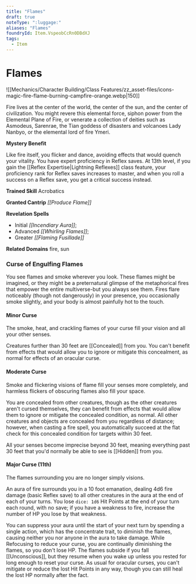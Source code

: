 ```yaml
---
title: "Flames"
draft: true
noteType: ":luggage:"
aliases: "Flames"
foundryId: Item.VspeobCcRn0DBdXJ
tags:
  - Item
---
```


# Flames
![[Mechanics/Character Building/Class Features/zz_asset-files/icons-magic-fire-flame-burning-campfire-orange.webp|150]]

Fire lives at the center of the world, the center of the sun, and the center of civilization. You might revere this elemental force, siphon power from the Elemental Plane of Fire, or venerate a collection of deities such as Asmodeus, Sarenrae, the Tian goddess of disasters and volcanoes Lady Nanbyo, or the elemental lord of fire Ymeri.

**Mystery Benefit**

Like fire itself, you flicker and dance, avoiding effects that would quench your vitality. You have expert proficiency in Reflex saves. At 13th level, if you gain the [[Reflex Expertise|Lightning Reflexes]] class feature, your proficiency rank for Reflex saves increases to master, and when you roll a success on a Reflex save, you get a critical success instead.

**Trained Skill** Acrobatics

**Granted Cantrip** _[[Produce Flame]]_

**Revelation Spells**

*   Initial _[[Incendiary Aura]]_;
*   Advanced _[[Whirling Flames]]_;
*   Greater _[[Flaming Fusillade]]_

**Related Domains** fire, sun

### Curse of Engulfing Flames

You see flames and smoke wherever you look. These flames might be imagined, or they might be a preternatural glimpse of the metaphorical fires that empower the entire multiverse-but you always see them. Fires flare noticeably (though not dangerously) in your presence, you occasionally smoke slightly, and your body is almost painfully hot to the touch.

#### Minor Curse

The smoke, heat, and crackling flames of your curse fill your vision and all your other senses.

Creatures further than 30 feet are [[Concealed]] from you. You can't benefit from effects that would allow you to ignore or mitigate this concealment, as normal for effects of an oracular curse.

#### Moderate Curse

Smoke and flickering visions of flame fill your senses more completely, and harmless flickers of obscuring flames also fill your space.

You are concealed from other creatures, though as the other creatures aren't cursed themselves, they can benefit from effects that would allow them to ignore or mitigate the concealed condition, as normal. All other creatures and objects are concealed from you regardless of distance; however, when casting a fire spell, you automatically succeed at the flat check for this concealed condition for targets within 30 feet.

All your senses become imprecise beyond 30 feet, meaning everything past 30 feet that you'd normally be able to see is [[Hidden]] from you.

#### Major Curse (11th)

The flames surrounding you are no longer simply visions.

An aura of fire surrounds you in a 10 foot emanation, dealing 4d6 fire damage (basic Reflex save) to all other creatures in the aura at the end of each of your turns. You lose `dice: 1d6` Hit Points at the end of your turn each round, with no save; if you have a weakness to fire, increase the number of HP you lose by that weakness.

You can suppress your aura until the start of your next turn by spending a single action, which has the concentrate trait, to diminish the flames, causing neither you nor anyone in the aura to take damage. While Refocusing to reduce your curse, you are continually diminishing the flames, so you don't lose HP. The flames subside if you fall [[Unconscious]], but they resume when you wake up unless you rested for long enough to reset your curse. As usual for oracular curses, you can't mitigate or reduce the lost Hit Points in any way, though you can still heal the lost HP normally after the fact.
